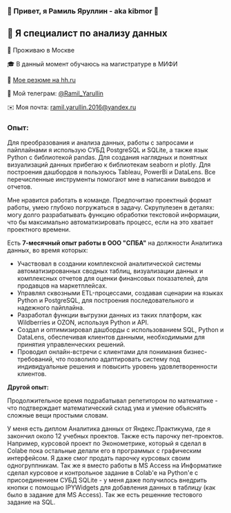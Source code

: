 ### 👋 Привет, я Рамиль Яруллин - aka kibmor 👋

## 🌱 Я специалист по анализу данных

📍 Проживаю в Москве

🎓 В данный момент обучаюсь на магистратуре в МИФИ

📄 [Мое резюме на hh.ru](https://hh.ru/applicant/resumes/view?resume=9211bdc1ff0bcf4ecf0039ed1f553849324962)

💬 Мой телеграм: [@Ramil_Yarullin](https://t.me/Ramil_Yarullin)

✉️ Моя почта: ramil.yarullin.2016@yandex.ru
### Опыт:
Для преобразования и анализа данных, работы с запросами и пайплайнами я использую СУБД PostgreSQL и SQLite, а также язык Python с библиотекой pandas. Для создания наглядных и понятных визуализаций данных прибегаю к библиотекам seaborn и plotly. Для построения дашбордов я пользуюсь Tableau, PowerBi и DataLens. Все перечисленные инструменты помогают мне в написании выводов и отчетов.

Мне нравится работать в команде. Предпочитаю проектный формат работы, умею глубоко погружаться в задачу. Скрупулезен в деталях: могу долго разрабатывать функцию обработки текстовой информации, что бы максимально автоматизировать процесс, если на это хватает проектного времени.

Есть **7-месячный опыт работы в ООО "СПБА"** на должности Аналитика данных, во время которых:
- Участвовал в создании комплексной аналитической системы автоматизированных сводных таблиц, визуализации данных и комплексных отчетов для оценки финансовых показателей, для продавцов на маркетплейсах.
- Управлял сквозными ETL-процессами, создавая сценарии на языках Python и PostgreSQL, для построения последовательного и надежного пайплайна.
- Разработал функции выгрузки данных из таких платформ, как Wildberries и OZON, используя Python и API.
- Создал и оптимизировал дашборды с использованием SQL, Python и DataLens, обеспечивая клиентов данными, необходимыми для принятия управленческих решений.
- Проводил онлайн-встречи с клиентами для понимания бизнес-требований, что позволило адаптировать систему под индивидуальные решения и повысить уровень удовлетворенности клиентов.

**Другой опыт:**

Продолжительное время подрабатывал репетитором по математике - что подтверждает математический склад ума и умение объяснять сложные вещи простыми словам.

У меня есть диплом Аналитика данных от Яндекс.Практикума, где я закончил около 12 учебных проектов. Также есть парочку пет-проектов. Например, курсовой проект по Эконометрике, который я сделал в Colabe пока остальные делали его в программых с графическим интерфейсом. Я даже смог продать парочку курсовых своим одногруппникам. Так же я вместо работы в MS Access на Информатике сделал курсовое и контрольное задание в Colab'е на Python'е с присоединением СУБД SQLite - у меня даже получилось внедрить кнопки с помощью IPYWidgets для добавления данных в таблицу (как было в задание для MS Access). Так же есть решенние тестового задание на SQL.

<!--
**Kibmor/Kibmor** is a ✨ _special_ ✨ repository because its `README.md` (this file) appears on your GitHub profile.

Here are some ideas to get you started:

- 🔭 I’m currently working on ...
- 🌱 I’m currently learning ...
- 👯 I’m looking to collaborate on ...
- 🤔 I’m looking for help with ...
- 💬 Ask me about ...
- 📫 How to reach me: ...
- 😄 Pronouns: ...
- ⚡ Fun fact: ...
-->
